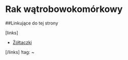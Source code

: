 # Rak wątrobowokomórkowy





##Linkujące do tej strony

[links]

- [Żółtaczki](./Żółtaczki.md)


[/links]
!tag:
~

